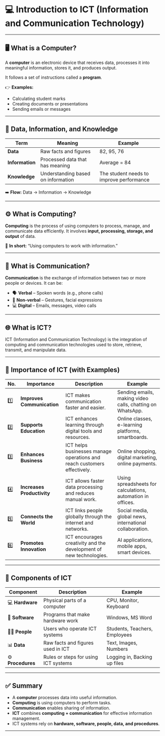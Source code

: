 # 💻 **Introduction to ICT (Information and Communication Technology)**

---

## 🖥️ **What is a Computer?**

A **computer** is an electronic device that receives data, processes it into meaningful information, stores it, and produces output.

It follows a set of instructions called a **program**.

👉 **Examples:**

* Calculating student marks
* Creating documents or presentations
* Sending emails or messages

---

## 🔹 **Data, Information, and Knowledge**

| Term            | Meaning                            | Example                                  |
| --------------- | ---------------------------------- | ---------------------------------------- |
| **Data**        | Raw facts and figures              | 82, 95, 76                               |
| **Information** | Processed data that has meaning    | Average = 84                             |
| **Knowledge**   | Understanding based on information | The student needs to improve performance |

➡️ **Flow:** Data → Information → Knowledge

---

## ⚙️ **What is Computing?**

**Computing** is the process of using computers to process, manage, and communicate data efficiently.
It involves **input, processing, storage, and output** of data.

💬 **In short:** “Using computers to work with information.”

---

## 📡 **What is Communication?**

**Communication** is the exchange of information between two or more people or devices.
It can be:

* 🗣️ **Verbal** – Spoken words (e.g., phone calls)
* 🤝 **Non-verbal** – Gestures, facial expressions
* 💻 **Digital** – Emails, messages, video calls

---

## 🌐 **What is ICT?**

ICT (Information and Communication Technology) is the integration of computing and communication technologies used to store, retrieve, transmit, and manipulate data.

---

## 🌟 **Importance of ICT (with Examples)**

| No. | Importance                 | Description                                                             | Example                                                     |
| --- | -------------------------- | ----------------------------------------------------------------------- | ----------------------------------------------------------- |
| 1️⃣ | **Improves Communication** | ICT makes communication faster and easier.                              | Sending emails, making video calls, chatting on WhatsApp.   |
| 2️⃣ | **Supports Education**     | ICT enhances learning through digital tools and resources.              | Online classes, e-learning platforms, smartboards.          |
| 3️⃣ | **Enhances Business**      | ICT helps businesses manage operations and reach customers effectively. | Online shopping, digital marketing, online payments.        |
| 4️⃣ | **Increases Productivity** | ICT allows faster data processing and reduces manual work.              | Using spreadsheets for calculations, automation in offices. |
| 5️⃣ | **Connects the World**     | ICT links people globally through the internet and networks.            | Social media, global news, international collaboration.     |
| 6️⃣ | **Promotes Innovation**    | ICT encourages creativity and the development of new technologies.      | AI applications, mobile apps, smart devices.                |

---

## 🧩 **Components of ICT**

| Component         | Description                          | Example                       |
| ----------------- | ------------------------------------ | ----------------------------- |
| 💻 **Hardware**   | Physical parts of a computer         | CPU, Monitor, Keyboard        |
| 🧠 **Software**   | Programs that make hardware work     | Windows, MS Word              |
| 👨‍💻 **People**  | Users who operate ICT systems        | Students, Teachers, Employees |
| 📊 **Data**       | Raw facts and figures used in ICT    | Text, Images, Numbers         |
| ⚙️ **Procedures** | Rules or steps for using ICT systems | Logging in, Backing up files  |

---

## ✅ **Summary**

* A **computer** processes data into useful information.
* **Computing** is using computers to perform tasks.
* **Communication** enables sharing of information.
* **ICT** combines **computing + communication** for effective information management.
* ICT systems rely on **hardware, software, people, data, and procedures**.

---
